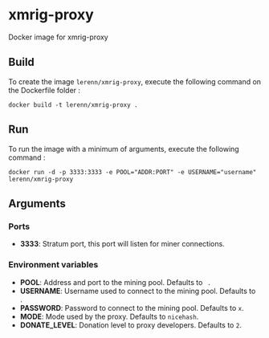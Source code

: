 # xmrig-proxy

Docker image for xmrig-proxy

## Build

To create the image `lerenn/xmrig-proxy`, execute the following command on
the Dockerfile folder :

    docker build -t lerenn/xmrig-proxy .

## Run

To run the image with a minimum of arguments, execute the following command :

    docker run -d -p 3333:3333 -e POOL="ADDR:PORT" -e USERNAME="username" lerenn/xmrig-proxy

## Arguments

### Ports

* **3333**: Stratum port, this port will listen for miner connections.

### Environment variables

* **POOL**: Address and port to the mining pool. Defaults to ` `.
* **USERNAME**: Username used to connect to the mining pool. Defaults to ` `.
* **PASSWORD**: Password to connect to the mining pool. Defaults to `x`.
* **MODE**: Mode used by the proxy. Defaults to `nicehash`.
* **DONATE_LEVEL**: Donation level to proxy developers. Defaults to `2`.
